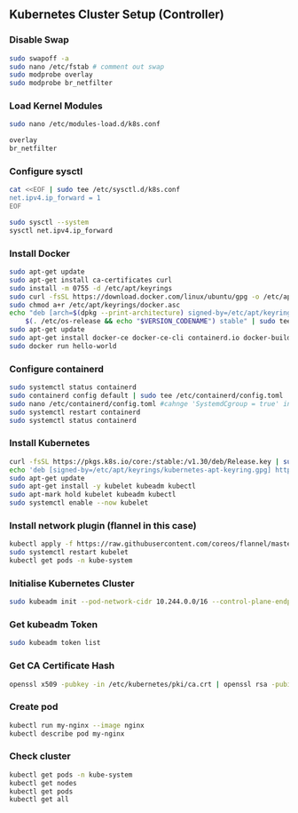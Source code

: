 ## Kubernetes Cluster Setup (Controller)

### Disable Swap
```bash
sudo swapoff -a
sudo nano /etc/fstab # comment out swap
sudo modprobe overlay
sudo modprobe br_netfilter
```

### Load Kernel Modules
```bash
sudo nano /etc/modules-load.d/k8s.conf

overlay
br_netfilter
```

### Configure sysctl
```bash
cat <<EOF | sudo tee /etc/sysctl.d/k8s.conf
net.ipv4.ip_forward = 1
EOF

sudo sysctl --system
sysctl net.ipv4.ip_forward
```

### Install Docker
```bash
sudo apt-get update
sudo apt-get install ca-certificates curl
sudo install -m 0755 -d /etc/apt/keyrings
sudo curl -fsSL https://download.docker.com/linux/ubuntu/gpg -o /etc/apt/keyrings/docker.asc
sudo chmod a+r /etc/apt/keyrings/docker.asc
echo "deb [arch=$(dpkg --print-architecture) signed-by=/etc/apt/keyrings/docker.asc] https://download.docker.com/linux/ubuntu \
    $(. /etc/os-release && echo "$VERSION_CODENAME") stable" | sudo tee /etc/apt/sources.list.d/docker.list > /dev/null
sudo apt-get update
sudo apt-get install docker-ce docker-ce-cli containerd.io docker-buildx-plugin docker-compose-plugin
sudo docker run hello-world
```

### Configure containerd
```bash
sudo systemctl status containerd
sudo containerd config default | sudo tee /etc/containerd/config.toml
sudo nano /etc/containerd/config.toml #cahnge 'SystemdCgroup = true' in [..io.containerd...runc.options]
sudo systemctl restart containerd
sudo systemctl status containerd
```

### Install Kubernetes
```bash
curl -fsSL https://pkgs.k8s.io/core:/stable:/v1.30/deb/Release.key | sudo gpg --dearmor -o /etc/apt/keyrings/kubernetes-apt-keyring.gpg
echo 'deb [signed-by=/etc/apt/keyrings/kubernetes-apt-keyring.gpg] https://pkgs.k8s.io/core:/stable:/v1.30/deb/ /' | sudo tee /etc/apt/sources.list.d/kubernetes.list
sudo apt-get update
sudo apt-get install -y kubelet kubeadm kubectl
sudo apt-mark hold kubelet kubeadm kubectl
sudo systemctl enable --now kubelet
```

### Install network plugin (flannel in this case)
```bash
kubectl apply -f https://raw.githubusercontent.com/coreos/flannel/master/Documentation/kube-flannel.yml
sudo systemctl restart kubelet
kubectl get pods -n kube-system
```

### Initialise Kubernetes Cluster
```bash
sudo kubeadm init --pod-network-cidr 10.244.0.0/16 --control-plane-endpoint "192.168.2.52:6443" --upload-certs
```

### Get kubeadm Token
```bash
sudo kubeadm token list
```

### Get CA Certificate Hash
```bash
openssl x509 -pubkey -in /etc/kubernetes/pki/ca.crt | openssl rsa -pubin -outform DER 2>/dev/null | openssl dgst -sha256 -hex | sed 's/^.* //'
```

### Create pod
```bash
kubectl run my-nginx --image nginx
kubectl describe pod my-nginx
```

### Check cluster
```bash
kubectl get pods -n kube-system
kubectl get nodes
kubectl get pods
kubectl get all
```
